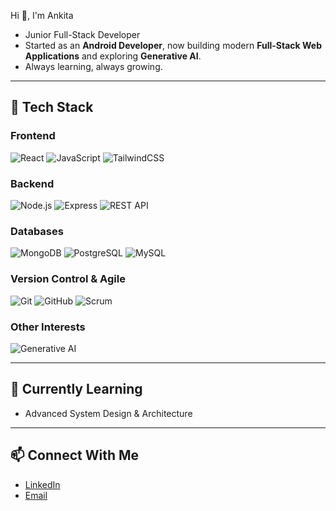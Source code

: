  Hi 👋, I'm Ankita
 
- Junior Full-Stack Developer
- Started as an **Android Developer**, now building modern **Full-Stack Web Applications** and exploring **Generative AI**.  
- Always learning, always growing.  

---

## 🔧 Tech Stack

### Frontend  
![React](https://img.shields.io/badge/React-20232A?style=for-the-badge&logo=react&logoColor=61DAFB)  ![JavaScript](https://img.shields.io/badge/JavaScript-323330?style=for-the-badge&logo=javascript&logoColor=F7DF1E)  ![TailwindCSS](https://img.shields.io/badge/Tailwind_CSS-38B2AC?style=for-the-badge&logo=tailwind-css&logoColor=white)  

### Backend  
![Node.js](https://img.shields.io/badge/Node.js-43853D?style=for-the-badge&logo=node-dot-js&logoColor=white)  ![Express](https://img.shields.io/badge/Express.js-404D59?style=for-the-badge)  ![REST API](https://img.shields.io/badge/REST-02569B?style=for-the-badge&logo=rest&logoColor=white)  

### Databases  
![MongoDB](https://img.shields.io/badge/MongoDB-4EA94B?style=for-the-badge&logo=mongodb&logoColor=white)  ![PostgreSQL](https://img.shields.io/badge/PostgreSQL-316192?style=for-the-badge&logo=postgresql&logoColor=white)  ![MySQL](https://img.shields.io/badge/MySQL-005C84?style=for-the-badge&logo=mysql&logoColor=white)  

### Version Control & Agile  
![Git](https://img.shields.io/badge/Git-F05032?style=for-the-badge&logo=git&logoColor=white)  ![GitHub](https://img.shields.io/badge/GitHub-181717?style=for-the-badge&logo=github&logoColor=white)  ![Scrum](https://img.shields.io/badge/Scrum-009FDA?style=for-the-badge&logo=jira&logoColor=white)  

### Other Interests  
![Generative AI](https://img.shields.io/badge/Generative_AI-FF6F00?style=for-the-badge&logo=openai&logoColor=white)  

---

## 🌱 Currently Learning
- Advanced System Design & Architecture

---


  ## 📫 Connect With Me

- [LinkedIn](https://www.linkedin.com/in/ankitamalani)
- [Email](mailto:ankitamalani2021@gmail.com) 


